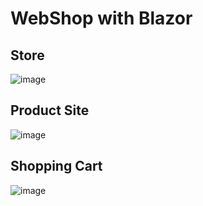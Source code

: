 # WebShop with Blazor

## Store
![image](https://github.com/user-attachments/assets/ff9c8d46-f079-49a7-97ea-3bbc8fd3955f)

## Product Site
![image](https://github.com/user-attachments/assets/28919927-059b-4e61-acbd-198662a81d22)

## Shopping Cart
![image](https://github.com/user-attachments/assets/7d0826ba-65c9-47e1-b0cd-45fc9dcd24f4)
